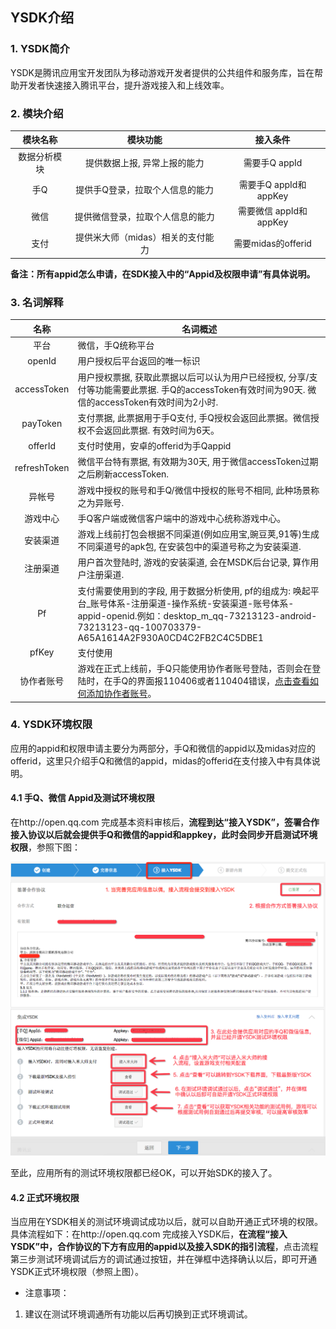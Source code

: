 
## YSDK介绍

### 1. YSDK简介
YSDK是腾讯应用宝开发团队为移动游戏开发者提供的公共组件和服务库，旨在帮助开发者快速接入腾讯平台，提升游戏接入和上线效率。

### 2. 模块介绍

| 模块名称 | 模块功能 | 接入条件 | 
|:-------------:|:-------------:|:-------------:| 
| 数据分析模块 | 提供数据上报, 异常上报的能力 | 需要手Q appId |
| 手Q | 提供手Q登录，拉取个人信息的能力 | 需要手Q appId和appKey|
| 微信 | 提供微信登录，拉取个人信息的能力 | 需要微信 appId和appKey|
| 支付 | 提供米大师（midas）相关的支付能力 | 需要midas的offerid|

**备注：所有appid怎么申请，在SDK接入中的“Appid及权限申请”有具体说明。** 

### 3. 名词解释

| 名称 | 名词概述 |
|:-------------:|-------------|
| 平台| 微信，手Q统称平台|
|openId|用户授权后平台返回的唯一标识|
|accessToken|用户授权票据, 获取此票据以后可以认为用户已经授权, 分享/支付等功能需要此票据. 手Q的accessToken有效时间为90天. 微信的accessToken有效时间为2小时.|
|payToken|支付票据, 此票据用于手Q支付, 手Q授权会返回此票据。微信授权不会返回此票据. 有效时间为6天。|
|offerId|支付时使用，安卓的offerid为手Qappid|
|refreshToken|微信平台特有票据, 有效期为30天, 用于微信accessToken过期之后刷新accessToken.|
|异帐号|游戏中授权的账号和手Q/微信中授权的账号不相同, 此种场景称之为异账号.|
|游戏中心|手Q客户端或微信客户端中的游戏中心统称游戏中心。|
|安装渠道|游戏上线前打包会根据不同渠道(例如应用宝,豌豆荚,91等)生成不同渠道号的apk包, 在安装包中的渠道号称之为安装渠道.|
|注册渠道|用户首次登陆时, 游戏的安装渠道, 会在MSDK后台记录, 算作用户注册渠道.|
|Pf|支付需要使用到的字段, 用于数据分析使用, pf的组成为: 唤起平台_账号体系-注册渠道-操作系统-安装渠道-账号体系-appid-openid.例如：desktop_m_qq-73213123-android-73213123-qq-100703379-A65A1614A2F930A0CD4C2FB2C4C5DBE1|
|pfKey| 支付使用|
|协作者账号|游戏在正式上线前，手Q只能使用协作者账号登陆，否则会在登陆时，在手Q的界面报110406或者110404错误，[点击查看如何添加协作者账号]()。|

### 4. YSDK环境权限

应用的appid和权限申请主要分为两部分，手Q和微信的appid以及midas对应的offerid，这里只介绍手Q和微信的appid，midas的offerid在支付接入中有具体说明。

#### 4.1 手Q、微信 Appid及测试环境权限

在http://open.qq.com 完成基本资料审核后，**流程到达“接入YSDK”，签署合作接入协议以后就会提供手Q和微信的appid和appkey，此时会同步开启测试环境权限**，参照下图：

![YSDK接入流程](./sdk_permission_test.png)
	
至此，应用所有的测试环境权限都已经OK，可以开始SDK的接入了。

#### 4.2 正式环境权限

当应用在YSDK相关的测试环境调试成功以后，就可以自助开通正式环境的权限。具体流程如下：在http://open.qq.com 完成接入YSDK后，**在流程“接入YSDK”中，合作协议的下方有应用的appid以及接入SDK的指引流程**，点击流程第三步测试环境调试后方的调试通过按钮，并在弹框中选择确认以后，即可开通YSDK正式环境权限（参照上图）。

- 注意事项：

1. 建议在测试环境调通所有功能以后再切换到正式环境调试。
